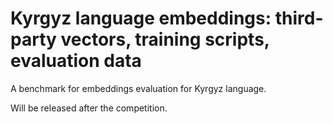 # Kyrgyz language embeddings: third-party vectors, training scripts, evaluation data

A benchmark for embeddings evaluation for Kyrgyz language.

Will be released after the competition.
